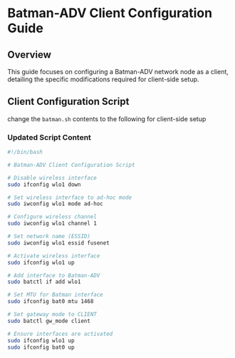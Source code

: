 # Batman-ADV Client Configuration Guide

## Overview
This guide focuses on configuring a Batman-ADV network node as a client, detailing the specific modifications required for client-side setup.

## Client Configuration Script
change the `batman.sh` contents to the following for client-side setup

### Updated Script Content
```bash
#!/bin/bash

# Batman-ADV Client Configuration Script

# Disable wireless interface
sudo ifconfig wlo1 down

# Set wireless interface to ad-hoc mode
sudo iwconfig wlo1 mode ad-hoc

# Configure wireless channel
sudo iwconfig wlo1 channel 1

# Set network name (ESSID)
sudo iwconfig wlo1 essid fusenet

# Activate wireless interface
sudo ifconfig wlo1 up

# Add interface to Batman-ADV
sudo batctl if add wlo1

# Set MTU for Batman interface
sudo ifconfig bat0 mtu 1468

# Set gateway mode to CLIENT
sudo batctl gw_mode client

# Ensure interfaces are activated
sudo ifconfig wlo1 up
sudo ifconfig bat0 up
```

